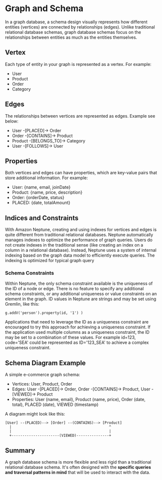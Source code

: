 # Graph and Schema

In a graph database, a schema design visually represents how different entities (vertices) are connected by relationships (edges). 
Unlike traditional relational database schemas, graph database schemas focus on the relationships between entities as much 
as the entities themselves.

## Vertex
Each type of entity in your graph is represented as a vertex. For example:
- User
- Product
- Order
- Category

## Edges
The relationships between vertices are represented as edges. Example see below:

- User -[PLACED]-> Order
- Order -[CONTAINS]-> Product
- Product -[BELONGS_TO]-> Category
- User -[FOLLOWS]-> User


## Properties
Both vertices and edges can have properties, which are key-value pairs that store additional information. For example:

- User: {name, email, joinDate}
- Product: {name, price, description}
- Order: {orderDate, status}
- PLACED: {date, totalAmount}

## Indices and Constraints

With Amazon Neptune, creating and using indexes for vertices and edges is quite different from traditional relational databases.
Neptune automatically manages indexes to optimize the performance of graph queries. Users do not create indexes in the 
traditional sense (like creating an index on a column in a relational database). Instead, Neptune uses a system of internal 
indexing based on the graph data model to efficiently execute queries. The indexing is optimized for typical graph query

### Schema Constraints
Within Neptune, the only schema constraint available is the uniqueness of the ID of a node or edge. There is no feature to specify any additional schema constraints,
or any additional uniqueness or value constraints on an element in the graph. ID values in Neptune are strings and may be set using Gremlin, like this:

```gremlin
g.addV('person').property(id, '1') )
```

Applications that need to leverage the ID as a uniqueness constraint are encouraged to try this approach for achieving a uniqueness constraint. 
If the application used multiple columns as a uniqueness constraint, the ID may be set to a combination of these values. For example id=123, code='SEA' 
could be represented as ID='123_SEA' to achieve a complex uniqueness constraint.
       

## Schema Diagram Example
A simple e-commerce graph schema:

- Vertices: User, Product, Order
- Edges: User -[PLACED]-> Order, Order -[CONTAINS]-> Product, User -[VIEWED]-> Product
- Properties: User (name, email), Product (name, price), Order (date, total), PLACED (date), VIEWED (timestamp)

A diagram might look like this:
```sccs
[User] --(PLACED)--> [Order] --(CONTAINS)--> [Product]
  |                                             ^
  |                                             |
  +----------------------(VIEWED)---------------+
```


## Summary
A graph database schema is more flexible and less rigid than a traditional relational database schema. It's often 
designed with the **specific queries and traversal patterns in mind** that will be used to interact with the data.
